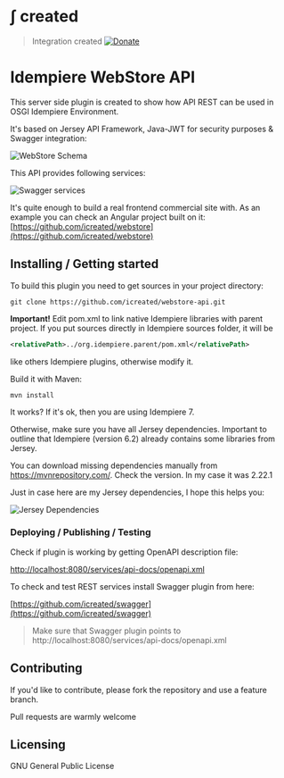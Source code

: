 # &int; created
> Integration created
[![Donate](https://img.shields.io/badge/Donate-PayPal-green.svg)](https://paypal.me/icreated?locale.x=fr_FR)

# Idempiere WebStore API
> 

This server side plugin is created to show how API REST can be used in OSGI Idempiere Environment.

It's based on Jersey API Framework, Java-JWT for security purposes & Swagger integration:

![WebStore Schema](/assets/images/ic_webstore_schema.png?raw=true "Webstore Schema")

This API provides following services:

![Swagger services](/assets/images/ic_webstore_swagger.png?raw=true "Swagger services")

It's quite enough to build a real frontend commercial site with.
As an example you can check an Angular project built on it: [https://github.com/icreated/webstore](https://github.com/icreated/webstore)


## Installing / Getting started

To build this plugin you need to get sources in your project directory:

```shell
git clone https://github.com/icreated/webstore-api.git
```
**Important!**
Edit pom.xml to link native Idempiere libraries with parent project.
If you put sources directly in Idempiere sources folder, it will be

```xml
<relativePath>../org.idempiere.parent/pom.xml</relativePath>
```
like others Idempiere plugins, otherwise modify it.

Build it with Maven:

```shell
mvn install
```
It works? 
If it's ok, then you are using Idempiere 7.

Otherwise, make sure you have all Jersey dependencies.
Important to outline that Idempiere (version 6.2) already contains some libraries from Jersey.

You can download missing dependencies manually from https://mvnrepository.com/.
Check the version. In my case it was 2.22.1

Just in case here are my Jersey dependencies, I hope this helps you:

![Jersey Dependencies](/assets/images/ic_webstore_plugins.png?raw=true "Jersey Dependencies")


### Deploying / Publishing / Testing

Check if plugin is working by getting OpenAPI description file:

[http://localhost:8080/services/api-docs/openapi.xml](http://localhost:8080/services/api-docs/openapi.xml)

To check and test REST services install Swagger plugin from here:

[https://github.com/icreated/swagger](https://github.com/icreated/swagger)

> Make sure that Swagger plugin points to http://localhost:8080/services/api-docs/openapi.xml 


## Contributing

If you'd like to contribute, please fork the repository and use a feature
branch. 

Pull requests are warmly welcome


## Licensing

GNU General Public License
